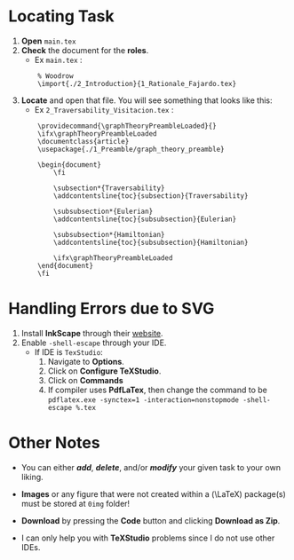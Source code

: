 # Locating Task
1. **Open** `main.tex`
2. **Check** the document for the **roles**.
    - Ex `main.tex` : 
    ```{.tex}
        % Woodrow
        \import{./2_Introduction}{1_Rationale_Fajardo.tex}
    ```
3. **Locate** and open that file. You will see something that looks like this:
    - Ex `2_Traversability_Visitacion.tex` :
    ```{.tex}
        \providecommand{\graphTheoryPreambleLoaded}{}
        \ifx\graphTheoryPreambleLoaded
        \documentclass{article}
        \usepackage{./1_Preamble/graph_theory_preamble}

        \begin{document}
            \fi
            
            \subsection*{Traversability}
            \addcontentsline{toc}{subsection}{Traversability}
            
            \subsubsection*{Eulerian}
            \addcontentsline{toc}{subsubsection}{Eulerian}
            
            \subsubsection*{Hamiltonian}
            \addcontentsline{toc}{subsubsection}{Hamiltonian}
            
            \ifx\graphTheoryPreambleLoaded
        \end{document}
        \fi
    ```

# Handling Errors due to SVG
1. Install **InkScape** through their [website](https://inkscape.org/release/inkscape-1.4.2/windows/64-bit/msi/?redirected=1).
2. Enable `-shell-escape` through your IDE.
    - If IDE is `TexStudio`:
        1. Navigate to **Options**.
        2. Click on **Configure TeXStudio**.
        3. Click on **Commands**
        4. If compiler uses **PdfLaTex**, then change the command to be 
        `pdflatex.exe -synctex=1 -interaction=nonstopmode -shell-escape %.tex`

# Other Notes
- You can either ***add***, ***delete***, and/or ***modify*** your given task to your own liking.

- **Images** or any figure that were not created within a \(\LaTeX\) package(s) must be stored at `0img` folder!

- **Download** by pressing the **Code** button and clicking **Download as Zip**.

- I can only help you with **TeXStudio** problems since I do not use other IDEs.